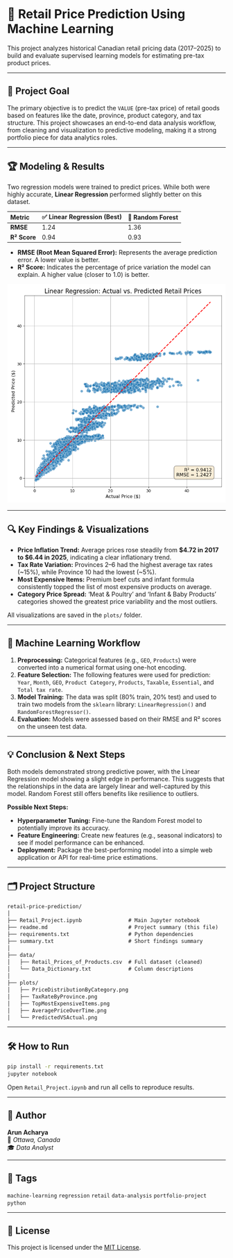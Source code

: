# 🛒 Retail Price Prediction Using Machine Learning

This project analyzes historical Canadian retail pricing data (2017–2025) to build and evaluate supervised learning models for estimating pre-tax product prices.

---

## 🎯 Project Goal

The primary objective is to predict the `VALUE` (pre-tax price) of retail goods based on features like the date, province, product category, and tax structure. This project showcases an end-to-end data analysis workflow, from cleaning and visualization to predictive modeling, making it a strong portfolio piece for data analytics roles.

---

## 🏆 Modeling & Results

Two regression models were trained to predict prices. While both were highly accurate, **Linear Regression** performed slightly better on this dataset.

| Metric | ✅ Linear Regression (Best) | 🌲 Random Forest |
| :--- | :--- | :--- |
| **RMSE** | 1.24 | 1.36 |
| **R² Score** | 0.94 | 0.93 |

- **RMSE (Root Mean Squared Error):** Represents the average prediction error. A lower value is better.
- **R² Score:** Indicates the percentage of price variation the model can explain. A higher value (closer to 1.0) is better.

![Predicted vs Actual Prices Plot](plots/PredictedVSActual.png)

---

## 🔍 Key Findings & Visualizations

- **Price Inflation Trend:** Average prices rose steadily from **$4.72 in 2017 to $6.44 in 2025**, indicating a clear inflationary trend.
- **Tax Rate Variation:** Provinces 2–6 had the highest average tax rates (~15%), while Province 10 had the lowest (~5%).
- **Most Expensive Items:** Premium beef cuts and infant formula consistently topped the list of most expensive products on average.
- **Category Price Spread:** ‘Meat & Poultry’ and ‘Infant & Baby Products’ categories showed the greatest price variability and the most outliers.

All visualizations are saved in the `plots/` folder.

---

## 🤖 Machine Learning Workflow

1.  **Preprocessing:** Categorical features (e.g., `GEO`, `Products`) were converted into a numerical format using one-hot encoding.
2.  **Feature Selection:** The following features were used for prediction: `Year`, `Month`, `GEO`, `Product Category`, `Products`, `Taxable`, `Essential`, and `Total tax rate`.
3.  **Model Training:** The data was split (80% train, 20% test) and used to train two models from the `sklearn` library: `LinearRegression()` and `RandomForestRegressor()`.
4.  **Evaluation:** Models were assessed based on their RMSE and R² scores on the unseen test data.

---

## 💡 Conclusion & Next Steps

Both models demonstrated strong predictive power, with the Linear Regression model showing a slight edge in performance. This suggests that the relationships in the data are largely linear and well-captured by this model. Random Forest still offers benefits like resilience to outliers.

**Possible Next Steps:**
- **Hyperparameter Tuning:** Fine-tune the Random Forest model to potentially improve its accuracy.
- **Feature Engineering:** Create new features (e.g., seasonal indicators) to see if model performance can be enhanced.
- **Deployment:** Package the best-performing model into a simple web application or API for real-time price estimations.

---

## 🗂️ Project Structure

```
retail-price-prediction/
│
├── Retail_Project.ipynb               # Main Jupyter notebook
├── readme.md                          # Project summary (this file)
├── requirements.txt                   # Python dependencies
├── summary.txt                        # Short findings summary
│
├── data/
│   ├── Retail_Prices_of_Products.csv  # Full dataset (cleaned)
│   └── Data_Dictionary.txt            # Column descriptions
│
├── plots/
│   ├── PriceDistributionByCategory.png
│   ├── TaxRateByProvince.png
│   ├── TopMostExpensiveItems.png
│   ├── AveragePriceOverTime.png
│   └── PredictedVSActual.png
```

---

## 🛠️ How to Run

```bash
pip install -r requirements.txt
jupyter notebook
```

Open `Retail_Project.ipynb` and run all cells to reproduce results.

---

## 👤 Author

**Arun Acharya**  
📍 *Ottawa, Canada*  
🎓 *Data Analyst*  

---

## 🔖 Tags

`machine-learning` `regression` `retail` `data-analysis` `portfolio-project` `python`

---

## 📄 License

This project is licensed under the [MIT License](./LICENSE).